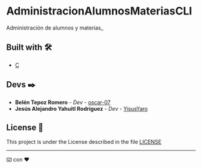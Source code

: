 # AdministracionAlumnosMateriasCLI

Administración de alumnos y materias_

## Built with 🛠️

* [C](https://www.cprogramming.com/) 

## Devs ✒️

* **Belén Tepoz Romero** - *Dev* - [oscar-07](https://github.com/oscar-07)
* **Jesús Alejandro Yahuitl Rodríguez** - *Dev* - [YisusYaro](https://github.com/YisusYaro/)

## License 📄

This project is under the License described in the file [LICENSE](LICENSE)

---
⌨️ con ❤️
